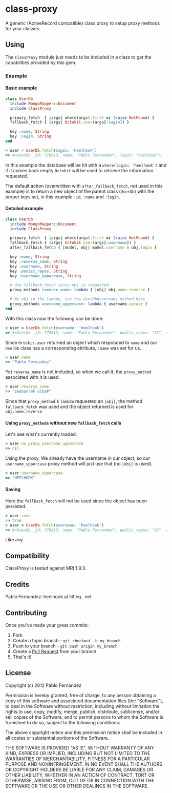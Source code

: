 class-proxy
===========

A generic (ActiveRecord compatible) class proxy to setup proxy methods for your classes.

## Using

The `ClassProxy` module just needs to be included in a class to get the capabilities
provided by this gem.

### Example

#### Basic example

```ruby
class UserDb
  include MongoMapper::Document
  include ClassProxy

  primary_fetch  { |args| where(args).first or (raise NotFound) }
  fallback_fetch { |args| Octokit.user(args[:login]) }

  key :name, String
  key :login, String
end
```

```ruby
> user = UserDb.fetch(login: 'heelhook')
=> #<UserDb _id: 779813, name: "Pablo Fernandez", login: "heelhook">
```

In this example the database will be hit with a `where(login: 'heelhook')` and
if it comes back empty `Octokit` will be used to retrieve the information requested.

The default action (overwritten with `after_fallback_fetch`, not used in this example)
is to return a new object of the parent class (`UserDb`) with the proper keys set,
in this example `:id`, `:name` and `:login`.

#### Detailed example

```ruby
class UserDb
  include MongoMapper::Document
  include ClassProxy

  primary_fetch  { |args| where(args).first or (raise NotFound) }
  fallback_fetch { |args| Octokit.user(args[:username]) }
  after_fallback_fetch { |model, obj| model.username = obj.login }

  key :name, String
  key :reverse_name, String
  key :username, String
  key :public_repos, String
  key :username_uppercase, String

  # Use fallback_fetch since obj is requested
  proxy_methods reverse_name: lambda { |obj| obj.name.reverse }

  # No obj in the lambda, use the UserDb#username method here
  proxy_methods username_uppercase: lambda { username.upcase }
end
```

With this class now the following can be done:

```ruby
> user = UserDb.fetch(username: 'heelhook')
=> #<UserDb _id: 779813, name: "Pablo Fernandez", public_repos: "25", username: "heelhook">
```

Since `Octokit.user` returned an object which responded to `name` and our `UserDb` class
has a corresponding attribute, `:name` was set for us.

```ruby
> user.name
=> "Pablo Fernandez"
```

Yet `reverse_name` is not included, so when we call it, the `proxy_method` associated with it
is used.

```ruby
> user.reverse_name
=> "zednanreF olbaP"
```

Since that `proxy_method`'s `lambda` requested an `|obj|`, the method `fallback_fetch` was used
and the object returned is used for `obj.name.reverse`

#### Using `proxy_methods` without new `fallback_fetch` calls

Let's see what's currently loaded.

```ruby
> user.no_proxy_username_uppercase
=> nil
```

Using the proxy. We already have the username in our object, so our `username_uppercase` proxy method will
just use that (no `|obj|` is used).

```ruby
> user.username_uppercase
=> "HEELHOOK"
```

#### Saving

Here the `fallback_fetch` will not be used since the object has been persisted.

```ruby
> user.save
=> true
> user = UserDb.fetch(username: 'heelhook')
=> #<UserDb _id: 779813, name: "Pablo Fernandez", public_repos: "25", username: "heelhook">
```

Like any

## Compatibility

ClassProxy is tested against MRI 1.9.3.

## Credits

Pablo Fernandez: heelhook at littleq . net

## Contributing

Once you've made your great commits:

1. Fork
2. Create a topic branch - `git checkout -b my_branch`
3. Push to your branch - `git push origin my_branch`
4. Create a [Pull Request](https://help.github.com/pull-requests/) from your branch
5. That's it!

## License

Copyright (c) 2012 Pablo Fernandez

Permission is hereby granted, free of charge, to any person obtaining
a copy of this software and associated documentation files (the
"Software"), to deal in the Software without restriction, including
without limitation the rights to use, copy, modify, merge, publish,
distribute, sublicense, and/or sell copies of the Software, and to
permit persons to whom the Software is furnished to do so, subject to
the following conditions:

The above copyright notice and this permission notice shall be
included in all copies or substantial portions of the Software.

THE SOFTWARE IS PROVIDED "AS IS", WITHOUT WARRANTY OF ANY KIND,
EXPRESS OR IMPLIED, INCLUDING BUT NOT LIMITED TO THE WARRANTIES OF
MERCHANTABILITY, FITNESS FOR A PARTICULAR PURPOSE AND
NONINFRINGEMENT. IN NO EVENT SHALL THE AUTHORS OR COPYRIGHT HOLDERS BE
LIABLE FOR ANY CLAIM, DAMAGES OR OTHER LIABILITY, WHETHER IN AN ACTION
OF CONTRACT, TORT OR OTHERWISE, ARISING FROM, OUT OF OR IN CONNECTION
WITH THE SOFTWARE OR THE USE OR OTHER DEALINGS IN THE SOFTWARE.
